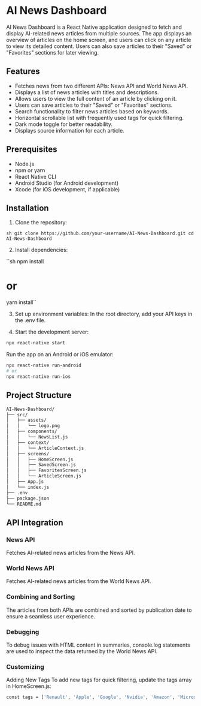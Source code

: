 # AI News Dashboard

AI News Dashboard is a React Native application designed to fetch and display AI-related news articles from multiple sources. The app displays an overview of articles on the home screen, and users can click on any article to view its detailed content. Users can also save articles to their "Saved" or "Favorites" sections for later viewing.

## Features
- Fetches news from two different APIs: News API and World News API.
- Displays a list of news articles with titles and descriptions.
- Allows users to view the full content of an article by clicking on it.
- Users can save articles to their "Saved" or "Favorites" sections.
- Search functionality to filter news articles based on keywords.
- Horizontal scrollable list with frequently used tags for quick filtering.
- Dark mode toggle for better readability.
- Displays source information for each article.

## Prerequisites
- Node.js
- npm or yarn
- React Native CLI
- Android Studio (for Android development)
- Xcode (for iOS development, if applicable)

## Installation
1. Clone the repository:

``sh
git clone https://github.com/your-username/AI-News-Dashboard.git
cd AI-News-Dashboard``

2. Install dependencies:

``sh
npm install
# or
yarn install``

3. Set up environment variables:
In the root directory, add your API keys in the .env file.

4. Start the development server:

```sh
npx react-native start
```

Run the app on an Android or iOS emulator:

```sh
npx react-native run-android
# or
npx react-native run-ios
```

## Project Structure

```sh
AI-News-Dashboard/
├── src/
│   ├── assets/
│   │   └── logo.png
│   ├── components/
│   │   └── NewsList.js
│   ├── context/
│   │   └── ArticleContext.js
│   ├── screens/
│   │   ├── HomeScreen.js
│   │   ├── SavedScreen.js
│   │   ├── FavoritesScreen.js
│   │   └── ArticleScreen.js
│   ├── App.js
│   └── index.js
├── .env
├── package.json
└── README.md
```

## API Integration

### News API
Fetches AI-related news articles from the News API.

### World News API
Fetches AI-related news articles from the World News API.

### Combining and Sorting
The articles from both APIs are combined and sorted by publication date to ensure a seamless user experience.

### Debugging
To debug issues with HTML content in summaries, console.log statements are used to inspect the data returned by the World News API.

### Customizing
Adding New Tags
To add new tags for quick filtering, update the tags array in HomeScreen.js:

```sh
const tags = ['Renault', 'Apple', 'Google', 'Nvidia', 'Amazon', 'Microsoft', 'YourTag'];
```
